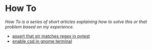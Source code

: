 How To
======

*How To is a series of short articles explaining how to solve this or that
problem based on my experience.*

* [assert that str matches regex in pytest](assert-str-matches-regex-in-pytest/)
* [enable csd in gnome terminal](gnome-terminal-csd/)
